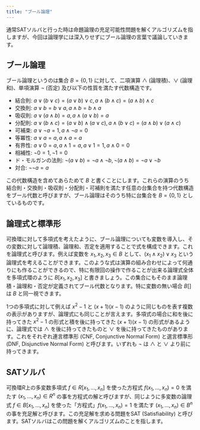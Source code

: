 ```yaml
---
title: "ブール論理"
---
```


通常SATソルバと行った時は命題論理の充足可能性問題を解くアルゴリズムを指しますが、今回は論理学には深入りせずにブール論理の言葉で議論していきます。

ブール論理
----------

ブール論理というのは集合 $B = \{0, 1\}$ に対して、二項演算 $\land$ (論理積)、$\lor$ (論理和)、単項演算 $\lnot$ (否定) 及び以下の性質を満たす代数構造です。

- 結合則: $a \lor (b \lor c) = (a \lor b) \lor c, a \land (b \land c) = (a \land b) \land c$
- 交換則: $a \lor b = b \lor a, a \land b = b \land a$
- 吸収則: $a \lor (a \land b) = a, a \land (a \lor b) = a$
- 分配則: $a \lor (b \land c) = (a \lor b) \land (a \lor c), a \land (b \lor c) = (a \land b) \lor (a \land c)$
- 可補束: $a \lor \lnot a = 1, a \land \lnot a = 0$
- 等冪性: $a \lor a = a, a \land a = a$
- 有界性: $a \lor 0 = a, a \land 1 = a, a \lor 1 = 1, a \land 0 = 0$
- 相補性: $\lnot 0 = 1, \lnot 1 = 0$
- ド・モルガンの法則: $\lnot (a \lor b) = \lnot a \land \lnot b, \lnot (a \land b) = \lnot a \lor \lnot b$
- 対合: $\lnot \lnot a = a$

この代数構造を含めてあらためて $B$ と書くことにします。これらの演算のうち結合則・交換則・吸収則・分配則・可補則を満たす任意の台集合を持つ代数構造をブール代数と呼びますが、ブール論理はそのうち特に台集合を $B = \{0, 1\}$ としているものです。

論理式と標準形
--------------
可換環に対して多項式を考えたように、ブール論理についても変数を導入し、その変数に対して論理積、論理和、否定を適用することで式を構成できます。これを論理式と呼びます。例えば変数を $x_1, x_2, x_3 \in B$ として、$(x_1 \land x_2) \lor x_3$ という論理式を考えることができます。このような式は演算の組み合わせによって何通りにも作ることができるので、特に有限回の操作で作ることが出来る論理式全体を多項式環のように $B[x_1, x_2, x_3]$ と書きましょう。この集合にもそのまま論理積・論理和・否定が定義されてブール代数となります。特に変数の無い場合 $B[]$ は $B$ と同一視できます。

1つの多項式に対して例えば $x^2 - 1$ と $(x+1)(x-1)$ のように同じものを表す複数の表示がありますが、論理式にも同じことが言えます。多項式の場合に和を後に持ってきた $x^2 - 1$ の形式と積を後に持ってきた $(x+1)(x-1)$ の形式があるように、論理式では $\land$ を後に持ってきたものと $\lor$ を後に持ってきたものがあります。これをそれぞれ連言標準形 (CNF, Conjunctive Normal Form) と選言標準形 (DNF, Disjunctive Normal Form) と呼びます。いずれも $\lnot$ は $\land$ と $\lor$ より前に持ってきます。

SATソルバ
---------
可換環$R$上の多変数多項式 $f \in R[x_1, \ldots, x_n]$ を使った方程式 $f(x_1, \ldots, x_n) = 0$ を満たす $(x_1, \ldots, x_n) \in R^n$ の事を方程式の解と呼びますが、同じように多変数の論理式 $f \in B[x_1, \ldots, x_n]$ を使った「方程式」$f(x_1, \ldots, x_n) = 1$ を満たす $(x_1, \ldots, x_n) \in B^n$ の事を充足解と呼びます。この充足解を求める問題をSAT (Satisfiability) と呼びます。SATソルバはこの問題を解くアルゴリズムのことを指します。
